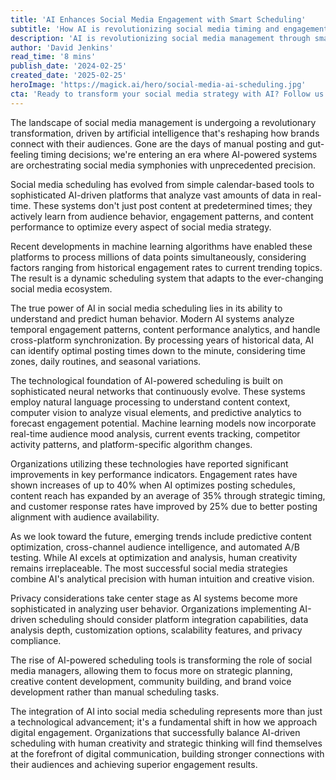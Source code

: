 ```yaml
---
title: 'AI Enhances Social Media Engagement with Smart Scheduling'
subtitle: 'How AI is revolutionizing social media timing and engagement'
description: 'AI is revolutionizing social media management through smart scheduling systems that analyze vast amounts of data to optimize posting times and engagement. These AI-powered platforms are delivering impressive results, with organizations reporting up to 40% increases in engagement rates and 35% expansion in content reach.'
author: 'David Jenkins'
read_time: '8 mins'
publish_date: '2024-02-25'
created_date: '2025-02-25'
heroImage: 'https://magick.ai/hero/social-media-ai-scheduling.jpg'
cta: 'Ready to transform your social media strategy with AI? Follow us on LinkedIn for the latest insights and updates on AI-powered social media management solutions that can take your engagement to the next level!'
---
```


The landscape of social media management is undergoing a revolutionary transformation, driven by artificial intelligence that's reshaping how brands connect with their audiences. Gone are the days of manual posting and gut-feeling timing decisions; we're entering an era where AI-powered systems are orchestrating social media symphonies with unprecedented precision.

Social media scheduling has evolved from simple calendar-based tools to sophisticated AI-driven platforms that analyze vast amounts of data in real-time. These systems don't just post content at predetermined times; they actively learn from audience behavior, engagement patterns, and content performance to optimize every aspect of social media strategy.

Recent developments in machine learning algorithms have enabled these platforms to process millions of data points simultaneously, considering factors ranging from historical engagement rates to current trending topics. The result is a dynamic scheduling system that adapts to the ever-changing social media ecosystem.

The true power of AI in social media scheduling lies in its ability to understand and predict human behavior. Modern AI systems analyze temporal engagement patterns, content performance analytics, and handle cross-platform synchronization. By processing years of historical data, AI can identify optimal posting times down to the minute, considering time zones, daily routines, and seasonal variations.

The technological foundation of AI-powered scheduling is built on sophisticated neural networks that continuously evolve. These systems employ natural language processing to understand content context, computer vision to analyze visual elements, and predictive analytics to forecast engagement potential. Machine learning models now incorporate real-time audience mood analysis, current events tracking, competitor activity patterns, and platform-specific algorithm changes.

Organizations utilizing these technologies have reported significant improvements in key performance indicators. Engagement rates have shown increases of up to 40% when AI optimizes posting schedules, content reach has expanded by an average of 35% through strategic timing, and customer response rates have improved by 25% due to better posting alignment with audience availability.

As we look toward the future, emerging trends include predictive content optimization, cross-channel audience intelligence, and automated A/B testing. While AI excels at optimization and analysis, human creativity remains irreplaceable. The most successful social media strategies combine AI's analytical precision with human intuition and creative vision.

Privacy considerations take center stage as AI systems become more sophisticated in analyzing user behavior. Organizations implementing AI-driven scheduling should consider platform integration capabilities, data analysis depth, customization options, scalability features, and privacy compliance.

The rise of AI-powered scheduling tools is transforming the role of social media managers, allowing them to focus more on strategic planning, creative content development, community building, and brand voice development rather than manual scheduling tasks.

The integration of AI into social media scheduling represents more than just a technological advancement; it's a fundamental shift in how we approach digital engagement. Organizations that successfully balance AI-driven scheduling with human creativity and strategic thinking will find themselves at the forefront of digital communication, building stronger connections with their audiences and achieving superior engagement results.